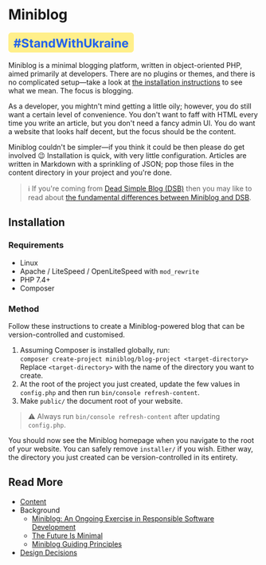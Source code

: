 # Miniblog

[![Stand With Ukraine](https://raw.githubusercontent.com/vshymanskyy/StandWithUkraine/main/badges/StandWithUkraine.svg)](https://stand-with-ukraine.pp.ua)

Miniblog is a minimal blogging platform, written in object-oriented PHP, aimed primarily at developers.  There are no plugins or themes, and there is no complicated setup&mdash;take a look at [the installation instructions](#method) to see what we mean.  The focus is blogging.

As a developer, you mightn't mind getting a little oily; however, you do still want a certain level of convenience.  You don't want to faff with HTML every time you write an article, but you don't need a fancy admin UI.  You do want a website that looks half decent, but the focus should be the content.

Miniblog couldn't be simpler&mdash;if you think it could be then please do get involved :wink:  Installation is quick, with very little configuration.  Articles are written in Markdown with a sprinkling of JSON; pop those files in the content directory in your project and you're done.

> :information_source: If you're coming from [Dead Simple Blog (DSB)](https://github.com/paintedsky/dead-simple-blog) then you may like to read about [the fundamental differences between Miniblog and DSB](doc/miniblog-vs-dsb.md).

## Installation

### Requirements

- Linux
- Apache / LiteSpeed / OpenLiteSpeed with `mod_rewrite`
- PHP 7.4+
- Composer

### Method

Follow these instructions to create a Miniblog-powered blog that can be version-controlled and customised.

1. Assuming Composer is installed globally, run:\
`composer create-project miniblog/blog-project <target-directory>`\
Replace `<target-directory>` with the name of the directory you want to create.
1. At the root of the project you just created, update the few values in `config.php` and then run `bin/console refresh-content`.
1. Make `public/` the document root of your website.

> :warning: Always run `bin/console refresh-content` after updating `config.php`.

You should now see the Miniblog homepage when you navigate to the root of your website.  You can safely remove `installer/` if you wish.  Either way, the directory you just created can be version-controlled in its entirety.

## Read More

- [Content](doc/content.md)
- Background
    - [Miniblog: An Ongoing Exercise in Responsible Software Development](https://justathought.dev/blog/miniblog-an-ongoing-exercise-in-responsible-software-development)
    - [The Future Is Minimal](https://justathought.dev/blog/the-future-is-minimal)
    - [Miniblog Guiding Principles](https://justathought.dev/blog/miniblog-guiding-principles)
- [Design Decisions](doc/design-decisions.md)

